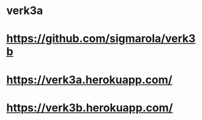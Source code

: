 # verk3a
# https://github.com/sigmarola/verk3b
# https://verk3a.herokuapp.com/
# https://verk3b.herokuapp.com/
